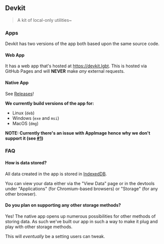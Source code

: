 ## Devkit

> A kit of local-only utilities~

### Apps

Devkit has two versions of the app both based upon the same source code.

#### Web App

It has a web app that's hosted at https://devkit.lgbt.
This is hosted via GitHub Pages and will **NEVER** make _any_ external requests.

#### Native App

See [Releases](https://github.com/rain-cafe/devkit.lgbt/releases/latest)!

**We currently build versions of the app for:**

- Linux (`deb`)
- Windows (`exe` and `msi`)
- MacOS (`dmg`)

**NOTE: Currently there's an issue with AppImage hence why we don't support it (see [#1](/issues/1))**

### FAQ

#### How is data stored?

All data created in the app is stored in [IndexedDB](https://developer.mozilla.org/en-US/docs/Web/API/IndexedDB_API).

You can view your data either via the "View Data" page or in the devtools under "Applications" (for Chromium-based browsers) or "Storage" (for any other browser).

#### Do you plan on supporting any other storage methods?

Yes! The native app opens up numerous possibilities for other methods of storing data. As such we've built our app in such a way to make it plug and play with other storage methods.

This will _eventually_ be a setting users can tweak.
